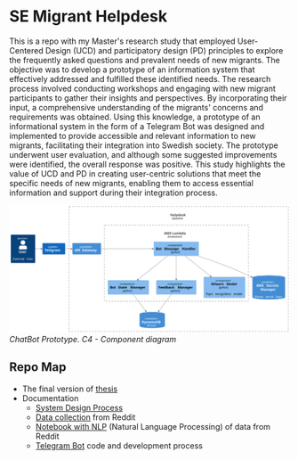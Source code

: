 # SE Migrant Helpdesk

This is a repo with my Master's research study that employed User-Centered Design (UCD) and participatory design (PD) principles to explore the frequently asked questions and prevalent needs of new migrants. The objective was to develop a prototype of an information system that effectively addressed and fulfilled these identified needs. The research process involved conducting workshops and engaging with new migrant participants to gather their insights and perspectives. By incorporating their input, a comprehensive understanding of the migrants' concerns and requirements was obtained. Using this knowledge, a prototype of an informational system in the form of a Telegram Bot was designed and implemented to provide accessible and relevant information to new migrants, facilitating their integration into Swedish society. The prototype underwent user evaluation, and although some suggested improvements were identified, the overall response was positive. This study highlights the value of UCD and PD in creating user-centric solutions that meet the specific needs of new migrants, enabling them to access essential information and support during their integration process.

![Bot Prototype. C4 - Component diagram](docs/c4-diagram/C4-level3.svg)
*ChatBot Prototype. C4 - Component diagram*


## Repo Map
 - The final version of [thesis](Thesis.pdf) 
 - Documentation 
   - [System Design Process](docs/README.md)
   - [Data collection](data-collection/README.md) from Reddit
   - [Notebook with NLP](nlp/README.MD) (Natural Language Processing) of data from Reddit
   - [Telegram Bot](bot/README.md) code and development process
